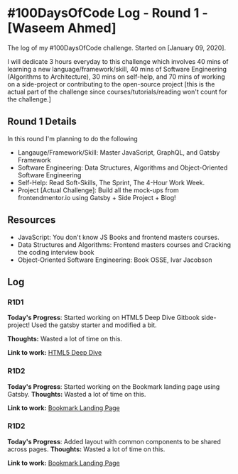 # #100DaysOfCode Log - Round 1 - [Waseem Ahmed]

The log of my #100DaysOfCode challenge. Started on [January 09, 2020].

I will dedicate 3 hours everyday to this challenge which involves 40 mins of learning a new language/framework/skill, 40 mins of Software Engineering (Algorithms to Architecture), 30 mins on self-help, and 70 mins of working on a side-project or contributing to the open-source project [this is the actual part of the challenge since courses/tutorials/reading won't count for the challenge.]

## Round 1 Details

In this round I'm planning to do the following

- Langauge/Framework/Skill: Master JavaScript, GraphQL, and Gatsby Framework
- Software Engineering: Data Structures, Algorithms and Object-Oriented Software Engineering
- Self-Help: Read Soft-Skills, The Sprint, The 4-Hour Work Week.
- Project [Actual Challenge]: Build all the mock-ups from frontendmentor.io using Gatsby + Side Project + Blog!

## Resources

- JavaScript: You don't know JS Books and frontend masters courses.
- Data Structures and Algorithms: Frontend masters courses and Cracking the coding interview book
- Object-Oriented Software Engineering: Book OSSE, Ivar Jacobson

## Log

### R1D1

**Today's Progress**: Started working on HTML5 Deep Dive Gitbook side-project! Used the gatsby starter and modified a bit.

**Thoughts:** Wasted a lot of time on this.

**Link to work:** [HTML5 Deep Dive](https://github.com/codewaseem/HTML5DeepDiveBlog)

### R1D2

**Today's Progress**: Started working on the Bookmark landing page using Gatsby.
**Thoughts:** Wasted a lot of time on this.

**Link to work:** [Bookmark Landing Page](https://github.com/codewaseem/bookmark-landing-page)

### R1D2

**Today's Progress**: Added layout with common components to be shared across pages.
**Thoughts:** Wasted a lot of time on this.

**Link to work:** [Bookmark Landing Page](https://github.com/codewaseem/bookmark-landing-page)
